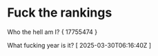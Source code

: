# Fuck the rankings

Who the hell am I?
{ 17755474 }

What fucking year is it?
[ 2025-03-30T06:16:40Z ]

